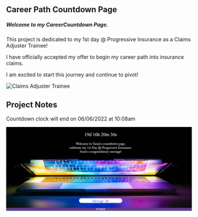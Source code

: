 ## Career Path Countdown Page

##### Welcome to my CareerCountdown Page.

This project is dedicated to my 1st day @ Progressive Insurance as a Claims Adjuster Trainee!

I have officially accepted my offer to begin my career path into insurance claims. 

I am excited to start this journey and continue to pivot!

![Claims Adjuster Trainee](https://progressive.widen.net/content/ljw9chepbp/jpeg/TAG_NewJobAccptance_square.jpg?color=cccccc&u=hjnphs&use=q1fas&w=640&keep=c&crop=yes&quality=80)

## Project Notes

Countdown clock will end on 06/06/2022 at 10:08am

![landing page](images/pseudoimage.png)